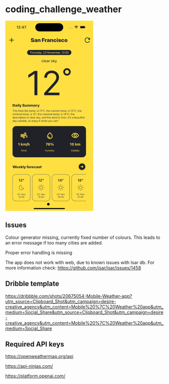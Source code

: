 # coding_challenge_weather

![preview](preview.gif)

## Issues

Colour generator missing, currently fixed number of colours. This leads to an error message if too many cities are added.

Proper error handling is missing

The app does not work with web, due to known issues with Isar db. For more information check: <https://github.com/isar/isar/issues/1458>

## Dribble template

<https://dribbble.com/shots/20675054-Mobile-Weather-app?utm_source=Clipboard_Shot&utm_campaign=desire-creative_agency&utm_content=Mobile%20%7C%20Weather%20app&utm_medium=Social_Share&utm_source=Clipboard_Shot&utm_campaign=desire-creative_agency&utm_content=Mobile%20%7C%20Weather%20app&utm_medium=Social_Share>

## Required API keys

<https://openweathermap.org/api>

<https://api-ninjas.com/>

<https://platform.openai.com/>
